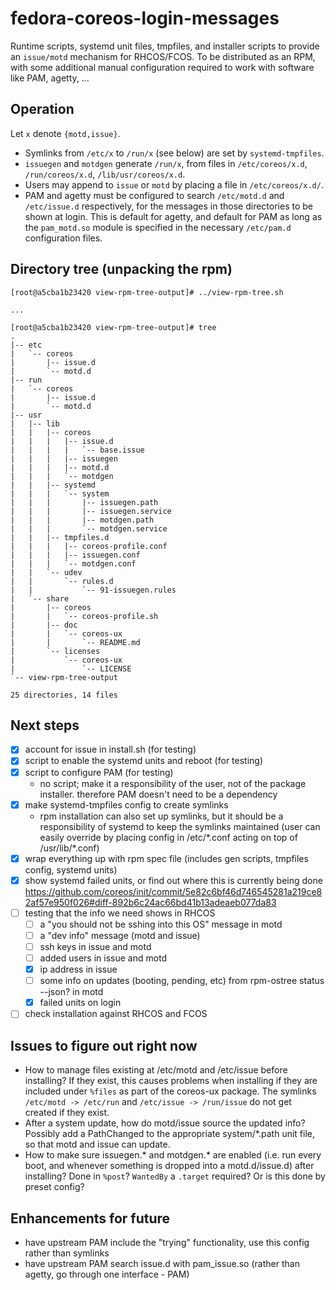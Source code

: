 # fedora-coreos-login-messages

Runtime scripts, systemd unit files, tmpfiles, and installer scripts to provide an `issue/motd` mechanism for RHCOS/FCOS. To be distributed as an RPM, with some additional manual configuration required to work with software like PAM, agetty, ...

## Operation

Let `x` denote `{motd,issue}`.

- Symlinks from `/etc/x` to `/run/x` (see below) are set by `systemd-tmpfiles`.
- `issuegen` and `motdgen` generate `/run/x`, from files in `/etc/coreos/x.d`, `/run/coreos/x.d`, `/lib/usr/coreos/x.d`.
- Users may append to `issue` or `motd` by placing a file in `/etc/coreos/x.d/`.
- PAM and agetty must be configured to search `/etc/motd.d` and `/etc/issue.d` respectively, for the messages in those directories to be shown at login. This is default for agetty, and default for PAM as long as the `pam_motd.so` module is specified in the necessary `/etc/pam.d` configuration files.

## Directory tree (unpacking the rpm)

```
[root@a5cba1b23420 view-rpm-tree-output]# ../view-rpm-tree.sh

...

[root@a5cba1b23420 view-rpm-tree-output]# tree
.
|-- etc
|   `-- coreos
|       |-- issue.d
|       `-- motd.d
|-- run
|   `-- coreos
|       |-- issue.d
|       `-- motd.d
|-- usr
|   |-- lib
|   |   |-- coreos
|   |   |   |-- issue.d
|   |   |   |   `-- base.issue
|   |   |   |-- issuegen
|   |   |   |-- motd.d
|   |   |   `-- motdgen
|   |   |-- systemd
|   |   |   `-- system
|   |   |       |-- issuegen.path
|   |   |       |-- issuegen.service
|   |   |       |-- motdgen.path
|   |   |       `-- motdgen.service
|   |   |-- tmpfiles.d
|   |   |   |-- coreos-profile.conf
|   |   |   |-- issuegen.conf
|   |   |   `-- motdgen.conf
|   |   `-- udev
|   |       `-- rules.d
|   |           `-- 91-issuegen.rules
|   `-- share
|       |-- coreos
|       |   `-- coreos-profile.sh
|       |-- doc
|       |   `-- coreos-ux
|       |       `-- README.md
|       `-- licenses
|           `-- coreos-ux
|               `-- LICENSE
`-- view-rpm-tree-output

25 directories, 14 files
```

## Next steps
- [x] account for issue in install.sh (for testing)
- [x] script to enable the systemd units and reboot (for testing)
- [x] script to configure PAM (for testing)
    - no script; make it a responsibility of the user, not of the package installer. therefore PAM doesn't need to be a dependency
- [x] make systemd-tmpfiles config to create symlinks
    - rpm installation can also set up symlinks, but it should be a responsibility of systemd to keep the symlinks maintained (user can easily override by placing config in /etc/\*.conf acting on top of /usr/lib/\*.conf)
- [x] wrap everything up with rpm spec file (includes gen scripts, tmpfiles config, systemd units)
- [x] show systemd failed units, or find out where this is currently being done https://github.com/coreos/init/commit/5e82c6bf46d746545281a219ce82af57e950f026#diff-892b6c24ac66bd41b13adeaeb077da83
- [ ] testing that the info we need shows in RHCOS
  - [ ] a "you should not be sshing into this OS" message in motd
  - [ ] a "dev info" message (motd and issue)
  - [ ] ssh keys in issue and motd
  - [ ] added users in issue and motd
  - [x] ip address in issue
  - [ ] some info  on updates (booting, pending, etc) from rpm-ostree status --json? in motd
  - [x] failed units on login
- [ ] check installation against RHCOS and FCOS

## Issues to figure out right now

- How to manage files existing at /etc/motd and /etc/issue before installing? If they exist, this causes problems when installing if they are included under `%files` as part of the coreos-ux package. The symlinks `/etc/motd -> /etc/run` and `/etc/issue -> /run/issue` do not get created if they exist.
- After a system update, how do motd/issue source the updated info? Possibly add a PathChanged to the appropriate system/\*.path unit file, so that motd and issue can update.
- How to make sure issuegen.* and motdgen.* are enabled (i.e. run every boot, and whenever something is dropped into a motd.d/issue.d) after installing? Done in `%post`? `WantedBy` a `.target` required? Or is this done by preset config?

## Enhancements for future
- have upstream PAM include the "trying" functionality, use this config rather than symlinks
- have upstream PAM search issue.d with pam_issue.so (rather than agetty, go through one interface - PAM)
